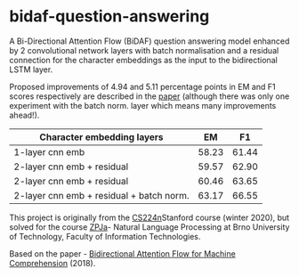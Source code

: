 # bidaf-question-answering

A Bi-Directional Attention Flow (BiDAF) question answering model enhanced by 2 convolutional network layers with batch normalisation and a residual connection for the character embeddings as the input to the bidirectional LSTM layer.

Proposed improvements of 4.94 and 5.11 percentage points in EM and F1 scores respectively are described in the [paper](https://github.com/tomassykora/bidaf-question-answering/blob/master/paper.pdf) (although there was only one experiment with the batch norm. layer which means many improvements ahead!).

Character embedding layers | EM | F1 |
--- | --- | --- |
1-layer cnn emb | 58.23 | 61.44
2-layer cnn emb + residual | 59.57 | 62.90 
2-layer cnn emb + residual | 60.46 | 63.65 
2-layer cnn emb + residual + batch norm. | 63.17 | 66.55 

This project is originally from the [CS224n](http://web.stanford.edu/class/cs224n/)Stanford course (winter 2020), but solved for the course [ZPJa](https://www.fit.vut.cz/study/course/13531/)- Natural Language Processing at Brno University of Technology, Faculty of Information Technologies.

Based on the paper - [Bidirectional Attention Flow for Machine Comprehension](https://arxiv.org/abs/1611.01603) (2018).

